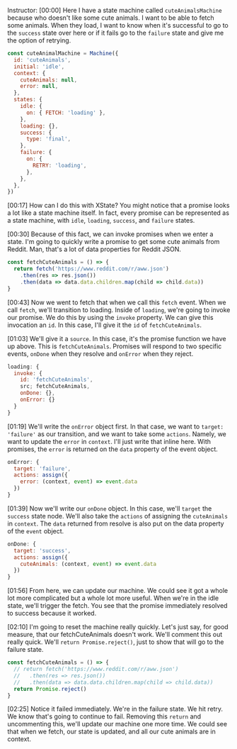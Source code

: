 Instructor: [00:00] Here I have a state machine called `cuteAnimalsMachine` because who doesn't like some cute animals. I want to be able to fetch some animals. When they load, I want to know when it's successful to go to the `success` state over here or if it fails go to the `failure` state and give me the option of retrying.

```js
const cuteAnimalMachine = Machine({
  id: 'cuteAnimals',
  initial: 'idle',
  context: {
    cuteAnimals: null,
    error: null,
  },
  states: {
    idle: {
      on: { FETCH: 'loading' },
    },
    loading: {},
    success: {
      type: 'final',
    },
    failure: {
      on: {
        RETRY: 'loading',
      },
    },
  },
})
```

[00:17] How can I do this with XState? You might notice that a promise looks a lot like a state machine itself. In fact, every promise can be represented as a state machine, with `idle`, `loading`, `success`, and `failure` states.

[00:30] Because of this fact, we can invoke promises when we enter a state. I'm going to quickly write a promise to get some cute animals from Reddit. Man, that's a lot of data properties for Reddit JSON.

```js
const fetchCuteAnimals = () => {
  return fetch('https://www.reddit.com/r/aww.json')
    .then(res => res.json())
    .then(data => data.data.children.map(child => child.data))
}
```

[00:43] Now we went to fetch that when we call this `fetch` event. When we call `fetch`, we'll transition to loading. Inside of `loading`, we're going to invoke our promise. We do this by using the `invoke` property. We can give this invocation an `id`. In this case, I'll give it the `id` of `fetchCuteAnimals`.

[01:03] We'll give it a `source`. In this case, it's the promise function we have up above. This is `fetchCuteAnimals`. Promises will respond to two specific events, `onDone` when they resolve and `onError` when they reject.

```js
loading: {
  invoke: {
    id: 'fetchCuteAnimals',
    src; fetchCuteAnimals,
    onDone: {},
    onError: {}
  }
}
```

[01:19] We'll write the `onError` object first. In that case, we want to `target: 'failure'` as our transition, and we want to take some `actions`. Namely, we want to update the `error` in `context`. I'll just write that inline here. With promises, the `error` is returned on the `data` property of the event object.

```js
onError: {
  target: 'failure',
  actions: assign({
    error: (context, event) => event.data
  })
}
```

[01:39] Now we'll write our `onDone` object. In this case, we'll `target` the `success` state node. We'll also take the `actions` of assigning the `cuteAnimals` in `context`. The `data` returned from resolve is also put on the data property of the `event` object.

```js
onDone: {
  target: 'success',
  actions: assign({
    cuteAnimals: (context, event) => event.data
  })
}
```

[01:56] From here, we can update our machine. We could see it got a whole lot more complicated but a whole lot more useful. When we're in the idle state, we'll trigger the fetch. You see that the promise immediately resolved to success because it worked.

[02:10] I'm going to reset the machine really quickly. Let's just say, for good measure, that our fetchCuteAnimals doesn't work. We'll comment this out really quick. We'll `return Promise.reject()`, just to show that will go to the failure state.

```js
const fetchCuteAnimals = () => {
  // return fetch('https://www.reddit.com/r/aww.json')
  //   .then(res => res.json())
  //   .then(data => data.data.children.map(child => child.data))
  return Promise.reject()
}
```

[02:25] Notice it failed immediately. We're in the failure state. We hit retry. We know that's going to continue to fail. Removing this `return` and uncommenting this, we'll update our machine one more time. We could see that when we fetch, our state is updated, and all our cute animals are in context.
